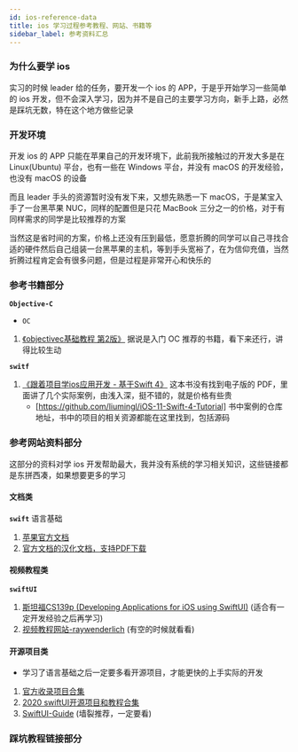 ```yaml
---
id: ios-reference-data
title: ios 学习过程参考教程、网站、书籍等
sidebar_label: 参考资料汇总
---
```


### 为什么要学 ios
实习的时候 leader 给的任务，要开发一个 ios 的 APP，于是乎开始学习一些简单的 ios 开发，但不会深入学习，因为并不是自己的主要学习方向，新手上路，必然是踩坑无数，特在这个地方做些记录


### 开发环境
开发 ios 的 APP 只能在苹果自己的开发环境下，此前我所接触过的开发大多是在 Linux(Ubuntu) 平台，也有一些在 Windows 平台，并没有 macOS 的开发经验，也没有 macOS 的设备

而且 leader 手头的资源暂时没有发下来，又想先熟悉一下 macOS，于是某宝入手了一台黑苹果 NUC，同样的配置但是只花 MacBook 三分之一的价格，对于有同样需求的同学是比较推荐的方案

当然这是省时间的方案，价格上还没有压到最低，愿意折腾的同学可以自己寻找合适的硬件然后自己组装一台黑苹果的主机，等到手头宽裕了，在为信仰充值，当然折腾过程肯定会有很多问题，但是过程是非常开心和快乐的


### 参考书籍部分
**`Objective-C`**
- `OC` 

1. [《objectivec基础教程 第2版》](https://www.jb51.net/books/394899.html) 据说是入门 OC 推荐的书籍，看下来还行，讲得比较生动

**`switf`**

1. [《跟着项目学ios应用开发 - 基于Swift 4》](https://item.m.jd.com/ware/view.action?wareId=12450704&cu=true&utm_source=www.baidu.com&utm_medium=tuiguang&utm_campaign=t_53286138_&utm_term=6fbcdd72dec7402381ea2bfdc42e94ec) 这本书没有找到电子版的 PDF，里面讲了几个实际案例，由浅入深，挺不错的，就是价格有些贵
   - [https://github.com/liumingl/iOS-11-Swift-4-Tutorial] 书中案例的仓库地址，书中的项目的相关资源都能在这里找到，包括源码

### 参考网站资料部分
这部分的资料对学 ios 开发帮助最大，我并没有系统的学习相关知识，这些链接都是东拼西凑，如果想要更多的学习

#### 文档类
**`swift`** 语言基础

1. [苹果官方文档](https://developer.apple.com/swift/)
2. [官方文档的汉化文档，支持PDF下载](https://wiki.jikexueyuan.com/project/swift/chapter2/01_The_Basics.html)

#### 视频教程类
**`swiftUI`**
1. [斯坦福CS139p (Developing Applications for iOS using SwiftUI)](https://cs193p.sites.stanford.edu/) (适合有一定开发经验之后再学习)
2. [视频教程网站-raywenderlich](https://www.raywenderlich.com/paths#ios) (有空的时候就看看)

#### 开源项目类
- 学习了语言基础之后一定要多看开源项目，才能更快的上手实际的开发

1. [官方收录项目合集](https://iosexample.com/)
2. [2020 swiftUI开源项目和教程合集](https://swiftui.blog.csdn.net/article/details/103800664?utm_medium=distribute.pc_relevant.none-task-blog-BlogCommendFromMachineLearnPai2-1.control&dist_request_id=1328603.11360.16149367550473713&depth_1-utm_source=distribute.pc_relevant.none-task-blog-BlogCommendFromMachineLearnPai2-1.control)
3. [SwiftUI-Guide](https://github.com/fzhlee/SwiftUI-Guide) (墙裂推荐，一定要看)


### 踩坑教程链接部分

